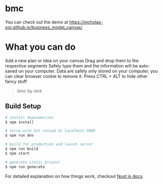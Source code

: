 # bmc

You can check out the demo at <https://nicholas-ooi.github.io/business_model_canvas/>

# What you can do

Add a new plan or idea on your canvas
Drag and drop them to the respective segments
Safely type them and the information will be auto-saved on your computer. Data are safely only stored on your computer, you can clear browser cookie to remove it.
Press CTRL + ALT to hide other fancy stuff

> bmc by nick

## Build Setup

``` bash
# install dependencies
$ npm install

# serve with hot reload at localhost:3000
$ npm run dev

# build for production and launch server
$ npm run build
$ npm start

# generate static project
$ npm run generate
```

For detailed explanation on how things work, checkout [Nuxt.js docs](https://nuxtjs.org).
